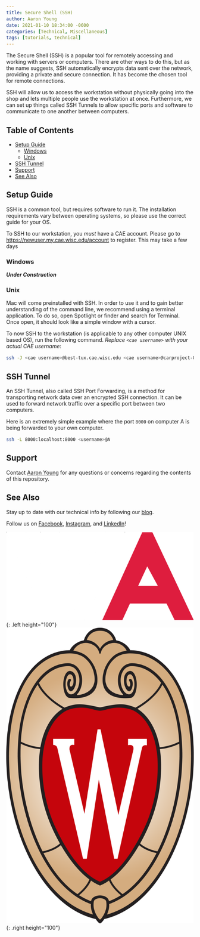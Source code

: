 ```yaml
---
title: Secure Shell (SSH)
author: Aaron Young
date: 2021-01-10 18:34:00 -0600
categories: [Technical, Miscellaneous]
tags: [tutorials, technical]
---
```


The Secure Shell (SSH) is a popular tool for remotely accessing and working with servers or computers. There are other ways to do this, but as the name suggests, SSH automatically encrypts data sent over the network, providing a private and secure connection. It has become the chosen tool for remote connections. 

SSH will allow us to access the workstation without physically going into the shop and lets multiple people use the workstation at once. Furthermore, we can set up things called SSH Tunnels to allow specific ports and software to communicate to one another between computers.

## Table of Contents
- [Setup Guide](#setup-guide)
  - [Windows](#windows)
  - [Unix](#unix)
- [SSH Tunnel](#ssh-tunnel)
- [Support](#support)
- [See Also](#see-also)

## Setup Guide

SSH is a common tool, but requires software to run it. The installation requirements vary between operating systems, so please use the correct guide for your OS.

To SSH to our workstation, you _must_ have a CAE account. Please go to https://newuser.my.cae.wisc.edu/account to register. This may take a few days

### Windows

***Under Construction***

### Unix

Mac will come preinstalled with SSH. In order to use it and to gain better understanding of the command line, we recommend using a terminal application. To do so, open Spotlight or finder and search for Terminal. Once open, it should look like a simple window with a cursor.

To now SSH to the workstation (is applicable to any other computer UNIX based OS), run the following command. _Replace `<cae username>` with your actual CAE username_:

```bash
ssh -J <cae username>@best-tux.cae.wisc.edu <cae username>@carproject-06.engr.wisc.edu
```

## SSH Tunnel

An SSH Tunnel, also called SSH Port Forwarding, is a method for transporting network data over an encrypted SSH connection. It can be used to forward network traffic over a specific port between two computers. 

Here is an extremely simple example where the port `8000` on computer A is being forwarded to your own computer.

```bash
ssh -L 8000:localhost:8000 <username>@A
```

## Support

Contact [Aaron Young](mailto:aryoung5@wisc.edu) for any questions or concerns regarding the contents of this repository.

## See Also

Stay up to date with our technical info by following our [blog](https://www.wisconsinautonomous.org/blog).

Follow us on [Facebook](https://www.facebook.com/wisconsinautonomous/), [Instagram](https://www.instagram.com/wisconsinautonomous/), and [LinkedIn](https://www.linkedin.com/company/wisconsin-autonomous/about/)!

![WA Logo](/assets/img/logos/wa-white.png){: .left height="100"}
![Wisconsin Crest](/assets/img/logos/uw-crest.png){: .right height="100"}